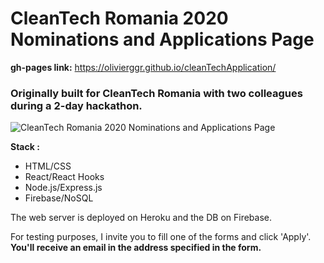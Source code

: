 # CleanTech Romania 2020 Nominations and Applications Page

**gh-pages link:** https://olivierggr.github.io/cleanTechApplication/ 

### Originally built for CleanTech Romania with two colleagues during a 2-day hackathon.

![CleanTech Romania 2020 Nominations and Applications Page](https://i.imgur.com/NIlwIFA.jpg)

__Stack :__
- HTML/CSS
- React/React Hooks
- Node.js/Express.js
- Firebase/NoSQL

The web server is deployed on Heroku and the DB on Firebase.

For testing purposes, I invite you to fill one of the forms and click 'Apply'. 
__You'll receive an email in the address specified in the form.__
